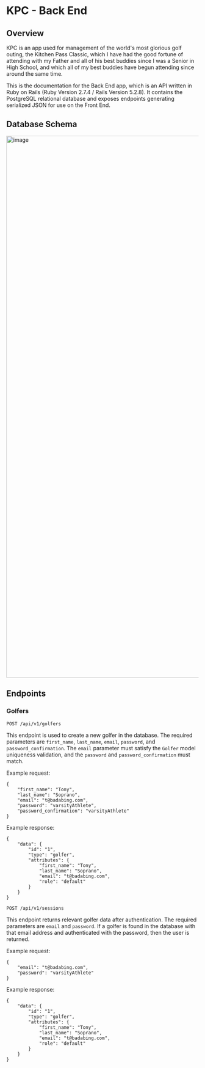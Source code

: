 # KPC - Back End

## Overview

KPC is an app used for management of the world's most glorious golf outing, the Kitchen Pass Classic, which I have had the good fortune of attending with my Father and all of his best buddies since I was a Senior in High School, and which all of my best buddies have begun attending since around the same time. 

This is the documentation for the Back End app, which is an API written in Ruby on Rails (Ruby Version 2.7.4 / Rails Version 5.2.8). It contains the PostgreSQL relational database and exposes endpoints generating serialized JSON for use on the Front End. 

## Database Schema 

<img width="1419" alt="image" src="https://user-images.githubusercontent.com/93609855/212140683-f1b63ad7-99eb-426f-8611-aebfc87043d5.png">

## Endpoints

### Golfers 

`POST /api/v1/golfers`

This endpoint is used to create a new golfer in the database. The required parameters are `first_name`, `last_name`, `email`, `password`, and `password_confirmation`. The `email` parameter must satisfy the `Golfer` model uniqueness validation, and the `password` and `password_confirmation` must match. 

Example request:

```
{
    "first_name": "Tony",
    "last_name": "Soprano",
    "email": "t@badabing.com",
    "password": "varsityAthlete",
    "password_confirmation": "varsityAthlete"
}
```

Example response:

```
{
    "data": {
        "id": "1",
        "type": "golfer",
        "attributes": {
            "first_name": "Tony",
            "last_name": "Soprano",
            "email": "t@badabing.com",
            "role": "default"
        }
    }
}
```

`POST /api/v1/sessions`

This endpoint returns relevant golfer data after authentication. The required parameters are `email` and `password`. If a golfer is found in the database with that email address and authenticated with the password, then the user is returned.

Example request:

```
{
    "email": "t@badabing.com",
    "password": "varsityAthlete"
}
```

Example response:

```
{
    "data": {
        "id": "1",
        "type": "golfer",
        "attributes": {
            "first_name": "Tony",
            "last_name": "Soprano",
            "email": "t@badabing.com",
            "role": "default"
        }
    }
}
```
